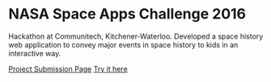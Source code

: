 # NASA Space Apps Challenge 2016
Hackathon at Communitech, Kitchener-Waterloo. Developed a space history web application to convey major events in space history to kids in an interactive way.

[Project Submission Page](https://2016.spaceappschallenge.org/challenges/earth/geotagging-space-and-aviation/projects/skylax)
[Try it here](https://shrouded-sierra-85245.herokuapp.com/)
